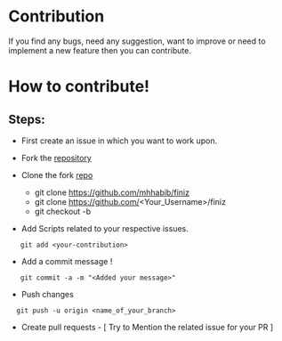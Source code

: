 # Contribution
 If you find any bugs, need any suggestion, want to improve or need to implement a new feature then you can contribute.

# How to contribute!

## Steps:
  -  First create an issue in which you want to work upon.
  
  -  Fork the [repository](https://github.com/mhhabib/finiz)
  
  -  Clone the fork [repo](https://github.com/mhhabib/finiz)
     - git clone https://github.com/mhhabib/finiz
     - git clone https://github.com/<Your_Username>/finiz
     - git checkout -b <Your-Branch-Name>
  
  -  Add Scripts related to your respective issues.
  ```
     git add <your-contribution>
  ```
 
  -  Add a commit message !
  ```git
     git commit -a -m "<Added your message>"
  ```
  -  Push changes
  ```git
    git push -u origin <name_of_your_branch>
  ```
 
  -  Create pull requests
    - [ Try to Mention the related issue for your PR ]
